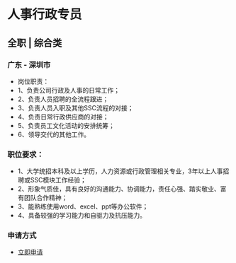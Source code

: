 
# 人事行政专员
## 全职  |  综合类
### 广东 - 深圳市

- 岗位职责：
- 1、负责公司行政及人事的日常工作；
- 2、负责人员招聘的全流程跟进；
- 3、负责人员入职及其他SSC流程的对接；
- 4、负责日常行政供应商的对接；
- 5、负责员工文化活动的安排统筹；
- 6、领导交代的其他工作。

### 职位要求：
- 1、大学统招本科及以上学历，人力资源或行政管理相关专业，3年以上人事招聘或SSC模块工作经验；
- 2、形象气质佳，具有良好的沟通能力、协调能力，责任心强、踏实敬业、富有团队合作精神；
- 3、能熟练使用word、excel、ppt等办公软件；
- 4、具备较强的学习能力和自驱力及抗压能力。
### 申请方式
- <a href="mailto:hr@tuya.com?subject=求职简历-人事行政专员-来自GitHub">立即申请</a>